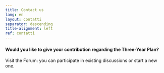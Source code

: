 ```yaml
---
title: Contact us
lang: en
layout: contatti
separator: descending
title-alignment: left
ref: contatti
---
```


#### Would you like to give your contribution regarding the Three-Year Plan?
Visit the Forum: you can participate in existing discussions or start a new one.
